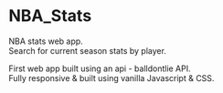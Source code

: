 # NBA_Stats

NBA stats web app. <br />
Search for current season stats by player. <br />

First web app built using an api - balldontlie API. <br />
Fully responsive & built using vanilla Javascript & CSS. <br />
